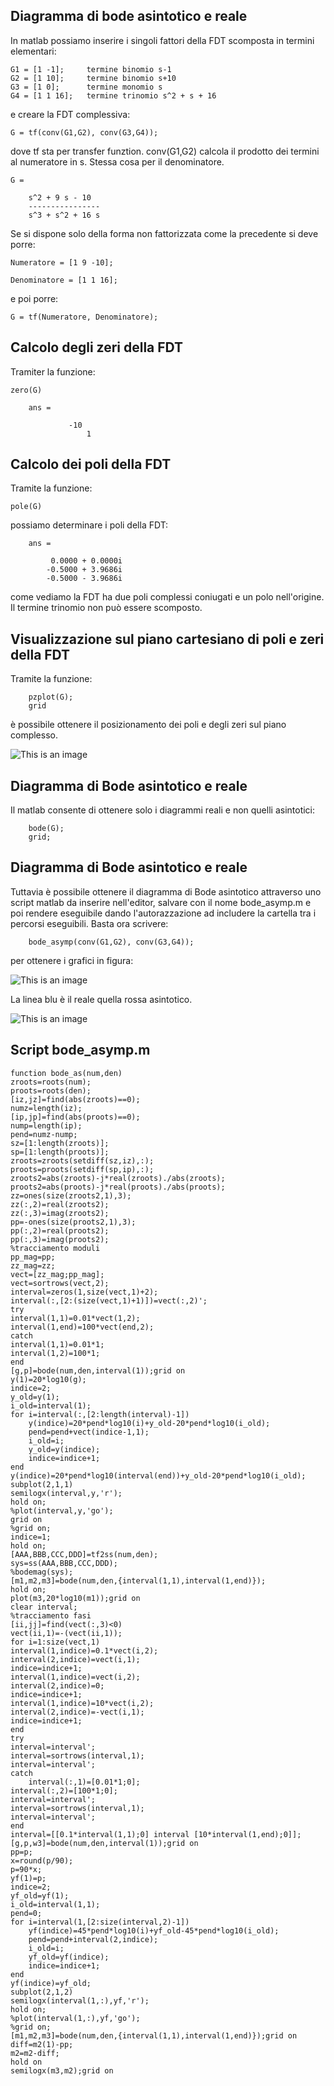 
## Diagramma di bode asintotico e reale

In matlab possiamo inserire i singoli fattori della FDT scomposta in termini elementari:

	G1 = [1 -1]; 	 termine binomio s-1
	G2 = [1 10]; 	 termine binomio s+10
	G3 = [1 0];  	 termine monomio s
	G4 = [1 1 16]; 	 termine trinomio s^2 + s + 16 

e creare la FDT complessiva:

	G = tf(conv(G1,G2), conv(G3,G4));

dove tf sta per transfer funztion. conv(G1,G2) calcola il prodotto dei termini al numeratore in s. Stessa cosa per il denominatore.

	G =
 
   		s^2 + 9 s - 10
  		----------------
  		s^3 + s^2 + 16 s

Se si dispone solo della forma non fattorizzata come la precedente si deve porre:

	Numeratore = [1 9 -10];

	Denominatore = [1 1 16];

e poi porre:

	G = tf(Numeratore, Denominatore);

## Calcolo degli zeri della FDT

Tramiter la funzione:

	zero(G)

		ans =

   	             -10
    	             1


## Calcolo dei poli della FDT

Tramite la funzione:

	pole(G)

possiamo determinare i poli della FDT:

		ans =

   			 0.0000 + 0.0000i
  			-0.5000 + 3.9686i
  			-0.5000 - 3.9686i

come vediamo la FDT ha due poli complessi coniugati e un polo nell'origine. Il termine trinomio non può essere scomposto.

## Visualizzazione sul piano cartesiano di poli e zeri della FDT

Tramite la funzione:

		pzplot(G);
		grid

è possibile ottenere il posizionamento dei poli e degli zeri sul piano complesso.

![This is an image](https://github.com/davidedifilippo/bode_trace_matlab_scripts/blob/main/bode_examples/esempio_trinomio/poli_zeri_example.jpg)



## Diagramma di Bode asintotico e reale
 
Il matlab consente di ottenere solo i diagrammi reali e non quelli asintotici:

		bode(G);
		grid;
		
		


## Diagramma di Bode asintotico e reale

Tuttavia è possibile ottenere il diagramma di Bode asintotico attraverso uno script matlab da inserire nell'editor, salvare con il nome bode_asymp.m e poi rendere eseguibile dando l'autorazzazione ad includere la cartella tra i percorsi eseguibili. Basta ora 
scrivere:


		bode_asymp(conv(G1,G2), conv(G3,G4));
		

per ottenere i grafici in figura:


![This is an image](https://github.com/davidedifilippo/bode_trace_matlab_scripts/blob/main/bode_examples/esempio_trinomio/Modulo_asint.png)


La linea blu è il reale quella rossa asintotico.

![This is an image](https://github.com/davidedifilippo/bode_trace_matlab_scripts/blob/main/bode_examples/esempio_trinomio/Fase_asint.png)

## Script bode_asymp.m

	function bode_as(num,den)
	zroots=roots(num);
	proots=roots(den);
	[iz,jz]=find(abs(zroots)==0); 
	numz=length(iz);
	[ip,jp]=find(abs(proots)==0); 
	nump=length(ip);
	pend=numz-nump;
	sz=[1:length(zroots)];
	sp=[1:length(proots)];
	zroots=zroots(setdiff(sz,iz),:);
	proots=proots(setdiff(sp,ip),:);
	zroots2=abs(zroots)-j*real(zroots)./abs(zroots);
	proots2=abs(proots)-j*real(proots)./abs(proots);
	zz=ones(size(zroots2,1),3);
	zz(:,2)=real(zroots2);
	zz(:,3)=imag(zroots2);
	pp=-ones(size(proots2,1),3);
	pp(:,2)=real(proots2);
	pp(:,3)=imag(proots2);
	%tracciamento moduli
	pp_mag=pp;
	zz_mag=zz;
	vect=[zz_mag;pp_mag];
	vect=sortrows(vect,2);
	interval=zeros(1,size(vect,1)+2);
	interval(:,[2:(size(vect,1)+1)])=vect(:,2)';
	try
	interval(1,1)=0.01*vect(1,2);
	interval(1,end)=100*vect(end,2);
	catch
	interval(1,1)=0.01*1;
	interval(1,2)=100*1;
	end
	[g,p]=bode(num,den,interval(1));grid on
	y(1)=20*log10(g);
	indice=2;
	y_old=y(1);
	i_old=interval(1);
	for i=interval(:,[2:length(interval)-1])
    	y(indice)=20*pend*log10(i)+y_old-20*pend*log10(i_old);
    	pend=pend+vect(indice-1,1);
    	i_old=i;
    	y_old=y(indice);
    	indice=indice+1;
	end
	y(indice)=20*pend*log10(interval(end))+y_old-20*pend*log10(i_old);
	subplot(2,1,1)
	semilogx(interval,y,'r');
	hold on;	
	%plot(interval,y,'go');
	grid on
	%grid on;
	indice=1;
	hold on;
	[AAA,BBB,CCC,DDD]=tf2ss(num,den);
	sys=ss(AAA,BBB,CCC,DDD);
	%bodemag(sys);
	[m1,m2,m3]=bode(num,den,{interval(1,1),interval(1,end)});
	hold on;
	plot(m3,20*log10(m1));grid on
	clear interval;
	%tracciamento fasi
	[ii,jj]=find(vect(:,3)<0)
	vect(ii,1)=-(vect(ii,1));
	for i=1:size(vect,1)
	interval(1,indice)=0.1*vect(i,2);
	interval(2,indice)=vect(i,1);
	indice=indice+1;
	interval(1,indice)=vect(i,2);
	interval(2,indice)=0;
	indice=indice+1;
	interval(1,indice)=10*vect(i,2);
	interval(2,indice)=-vect(i,1);
	indice=indice+1;
	end
	try
	interval=interval';
	interval=sortrows(interval,1);
	interval=interval';
	catch
    	interval(:,1)=[0.01*1;0];
	interval(:,2)=[100*1;0];
	interval=interval';
	interval=sortrows(interval,1);
	interval=interval';
	end
	interval=[[0.1*interval(1,1);0] interval [10*interval(1,end);0]];
	[g,p,w3]=bode(num,den,interval(1));grid on
	pp=p;
	x=round(p/90);	
	p=90*x;
	yf(1)=p;
	indice=2;
	yf_old=yf(1);
	i_old=interval(1,1);
	pend=0;
	for i=interval(1,[2:size(interval,2)-1])
    	yf(indice)=45*pend*log10(i)+yf_old-45*pend*log10(i_old);
    	pend=pend+interval(2,indice);
    	i_old=i;
    	yf_old=yf(indice);
    	indice=indice+1;
	end
	yf(indice)=yf_old;
	subplot(2,1,2)
	semilogx(interval(1,:),yf,'r');
	hold on;
	%plot(interval(1,:),yf,'go');
	%grid on;
	[m1,m2,m3]=bode(num,den,{interval(1,1),interval(1,end)});grid on
	diff=m2(1)-pp;
	m2=m2-diff;
	hold on
	semilogx(m3,m2);grid on
